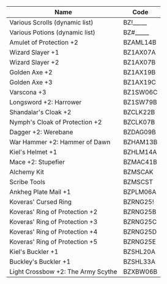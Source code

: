 | Name                               | Code     |
| ---------------------------------- | -------- |
| Various Scrolls (dynamic list)     | BZ!_____ |
| Various Potions (dynamic list)     | BZ#_____ |
| Amulet of Protection +2            | BZAML14B |
| Wizard Slayer +1                   | BZ1AX07A |
| Wizard Slayer +2                   | BZ1AX07B |
| Golden Axe +2                      | BZ1AX19B |
| Golden Axe +3                      | BZ1AX19C |
| Varscona +3                        | BZ1SW06C |
| Longsword +2: Harrower             | BZ1SW79B |
| Shandalar's Cloak +2               | BZCLK22B |
| Nymph's Cloak of Protection +2     | BZCLK07B |
| Dagger +2: Werebane                | BZDAG09B |
| War Hammer +2: Hammer of Dawn      | BZHAM13B |
| Kiel's Helmet +1                   | BZHLM14A |
| Mace +2: Stupefier                 | BZMAC41B |
| Alchemy Kit                        | BZMSCAK  |
| Scribe Tools                       | BZMSCST  |
| Ankheg Plate Mail +1               | BZPLM06A |
| Koveras' Cursed Ring               | BZRNG25! |
| Koveras' Ring of Protection +2     | BZRNG25B |
| Koveras' Ring of Protection +3     | BZRNG25C |
| Koveras' Ring of Protection +4     | BZRNG25D |
| Koveras' Ring of Protection +5     | BZRNG25E |
| Kiel's Buckler +1                  | BZSHL20A |
| Buckley's Buckler +1               | BZSHL33A |
| Light Crossbow +2: The Army Scythe | BZXBW06B |
